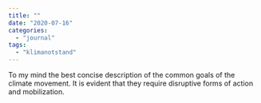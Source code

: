 ```yaml
---
title: ""
date: "2020-07-16"
categories: 
  - "journal"
tags: 
  - "klimanotstand"
---
```


To my mind the best concise description of the common goals of the climate movement. It is evident that they require disruptive forms of action and mobilization.
